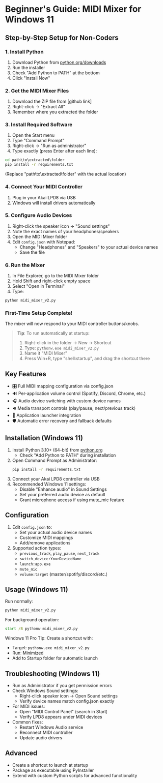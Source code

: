 # Beginner's Guide: MIDI Mixer for Windows 11

## Step-by-Step Setup for Non-Coders

### 1. Install Python
1. Download Python from [python.org/downloads](https://www.python.org/downloads/)
2. Run the installer
3. Check "Add Python to PATH" at the bottom
4. Click "Install Now"

### 2. Get the MIDI Mixer Files
1. Download the ZIP file from [github link]
2. Right-click → "Extract All"
3. Remember where you extracted the folder

### 3. Install Required Software
1. Open the Start menu
2. Type "Command Prompt"
3. Right-click → "Run as administrator"
4. Type exactly (press Enter after each line):
```cmd
cd path\to\extracted\folder
pip install -r requirements.txt
```
(Replace "path\to\extracted\folder" with the actual location)

### 4. Connect Your MIDI Controller
1. Plug in your Akai LPD8 via USB
2. Windows will install drivers automatically

### 5. Configure Audio Devices
1. Right-click the speaker icon → "Sound settings"
2. Note the exact names of your headphones/speakers
3. Open the MIDI Mixer folder
4. Edit `config.json` with Notepad:
   - Change "Headphones" and "Speakers" to your actual device names
   - Save the file

### 6. Run the Mixer
1. In File Explorer, go to the MIDI Mixer folder
2. Hold Shift and right-click empty space
3. Select "Open in Terminal"
4. Type:
```cmd
python midi_mixer_v2.py
```

### First-Time Setup Complete!
The mixer will now respond to your MIDI controller buttons/knobs.

> **Tip**: To run automatically at startup:
> 1. Right-click in the folder → New → Shortcut
> 2. Type: `pythonw.exe midi_mixer_v2.py`
> 3. Name it "MIDI Mixer"
> 4. Press Win+R, type "shell:startup", and drag the shortcut there

## Key Features
- 🎛️ Full MIDI mapping configuration via config.json
- 🔊 Per-application volume control (Spotify, Discord, Chrome, etc.)
- 🎧 Audio device switching with custom device names
- ⏯️ Media transport controls (play/pause, next/previous track)
- 🚀 Application launcher integration
- 🛡️ Automatic error recovery and fallback defaults

## Installation (Windows 11)
1. Install Python 3.10+ (64-bit) from [python.org](https://python.org)
   - Check "Add Python to PATH" during installation
2. Open Command Prompt as Administrator:
   ```cmd
   pip install -r requirements.txt
   ```
3. Connect your Akai LPD8 controller via USB
4. Recommended Windows 11 settings:
   - Disable "Enhance audio" in Sound Settings
   - Set your preferred audio device as default
   - Grant microphone access if using mute_mic feature

## Configuration
1. Edit `config.json` to:
   - Set your actual audio device names
   - Customize MIDI mappings
   - Add/remove applications
2. Supported action types:
   - `previous_track`, `play_pause`, `next_track`
   - `switch_device:YourDeviceName`
   - `launch:app.exe`
   - `mute_mic`
   - `volume:target` (master/spotify/discord/etc.)

## Usage (Windows 11)
Run normally:
```cmd
python midi_mixer_v2.py
```

For background operation:
```cmd
start /B pythonw midi_mixer_v2.py
```

Windows 11 Pro Tip: Create a shortcut with:
- Target: `pythonw.exe midi_mixer_v2.py`
- Run: Minimized
- Add to Startup folder for automatic launch

## Troubleshooting (Windows 11)
- Run as Administrator if you get permission errors
- Check Windows Sound settings:
  - Right-click speaker icon → Open Sound settings
  - Verify device names match config.json exactly
- For MIDI issues:
  - Open "MIDI Control Panel" (search in Start)
  - Verify LPD8 appears under MIDI devices
- Common fixes:
  - Restart Windows Audio service
  - Reconnect MIDI controller
  - Update audio drivers

## Advanced
- Create a shortcut to launch at startup
- Package as executable using PyInstaller
- Extend with custom Python scripts for advanced functionality
